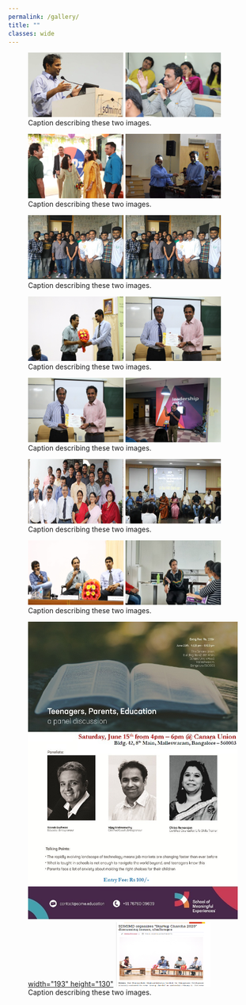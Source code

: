 ```yaml
---
permalink: /gallery/
title: ""
classes: wide
---
```

<figure class="half">
    <a href="/assets/images/gallery/1.jpg"><img src="/assets/images/gallery/1.JPG" width="193" height="130"></a>
    <a href="/assets/images/gallery/2.jpg"><img src="/assets/images/gallery/2.JPG" width="193" height="130"></a>
    <figcaption>Caption describing these two images.</figcaption>
</figure>
<figure class="half">
    <a href="/assets/images/gallery/3.jpg"><img src="/assets/images/gallery/3.JPG"width="193" height="130"></a>
    <a href="/assets/images/gallery/4.jpg"><img src="/assets/images/gallery/4.jpg"width="193" height="130"></a>
    <figcaption>Caption describing these two images.</figcaption>
</figure>
<figure class="half">
    <a href="/assets/images/gallery/5.jpg"><img src="/assets/images/gallery/5.jpg"width="193" height="130"></a>
    <a href="/assets/images/gallery/6.png"><img src="/assets/images/gallery/6.png"width="193" height="130"></a>
    <figcaption>Caption describing these two images.</figcaption>
</figure>
<figure class="half">
    <a href="/assets/images/gallery/7.JPG"><img src="/assets/images/gallery/7.JPG" width="193" height="130"></a>
    <a href="/assets/images/gallery/8.JPG"><img src="/assets/images/gallery/8.JPG" width="193" height="130"></a>
    <figcaption>Caption describing these two images.</figcaption>
</figure>
<figure class="half">
    <a href="/assets/images/gallery/9.jpg"><img src="/assets/images/gallery/9.jpg" width="193" height="130"></a>
    <a href="/assets/images/gallery/10.jpg"><img src="/assets/images/gallery/10.jpg" width="193" height="130"></a>
    <figcaption>Caption describing these two images.</figcaption>
</figure>
<figure class="half">
    <a href="/assets/images/gallery/11.png"><img src="/assets/images/gallery/11.png" width="193" height="130"></a>
    <a href="/assets/images/gallery/12.png"><img src="/assets/images/gallery/12.png" width="193" height="130"></a>
    <figcaption>Caption describing these two images.</figcaption>
</figure>
<figure class="half">
    <a href="/assets/images/gallery/13.JPG"><img src="/assets/images/gallery/13.JPG" width="193" height="130"></a>
    <a href="/assets/images/gallery/14.jpeg"><img src="/assets/images/gallery/14.jpeg" width="193" height="130"></a>
    <figcaption>Caption describing these two images.</figcaption>
</figure>
<figure class="half">
    <a href="/assets/images/gallery/15.jpg"><img src="/assets/images/gallery/15.jpg"> width="193" height="130"</a>
    <a href="/assets/images/gallery/16.png"><img src="/assets/images/gallery/16.png" width="193" height="130"></a>
    <figcaption>Caption describing these two images.</figcaption>
</figure>
